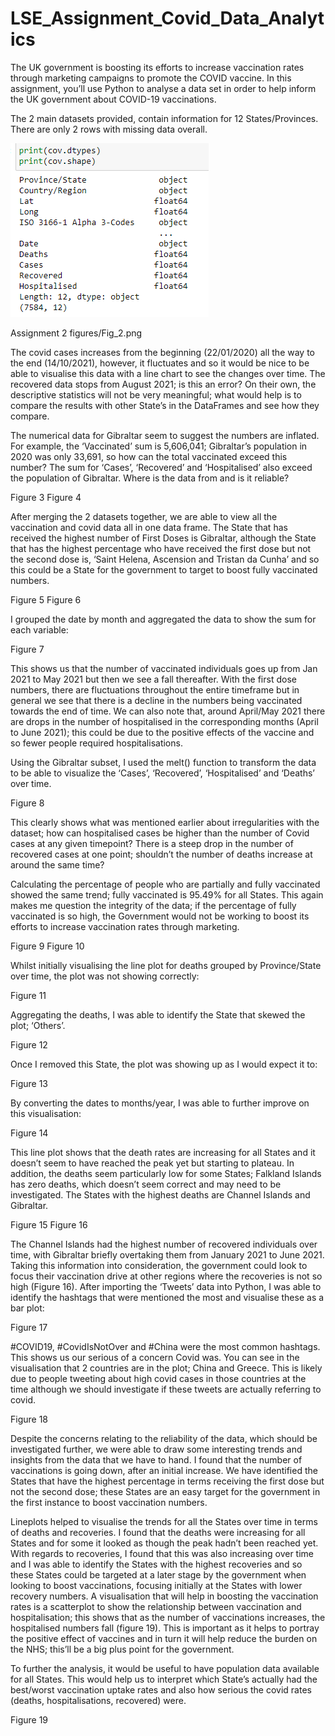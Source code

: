# LSE_Assignment_Covid_Data_Analytics
The UK government is boosting its efforts to increase vaccination rates through marketing campaigns to promote the COVID vaccine. In this assignment, you’ll use Python to analyse a data set in order to help inform the UK government about COVID-19 vaccinations.

The 2 main datasets provided, contain information for 12 States/Provinces. There are only 2 rows with missing data overall. 

![alt text](https://github.com/haroonmiah/LSE_Assignment_Covid_Data_Analytics/blob/54efdb6dc7e7b3b37e565367a65633ea208029a0/Assignment%202%20figures/Fig_1.png)

Assignment 2 figures/Fig_2.png

The covid cases increases from the beginning (22/01/2020) all the way to the end (14/10/2021), however, it fluctuates and so it would be nice to be able to visualise this data with a line chart to see the changes over time. The recovered data stops from August 2021; is this an error? On their own, the descriptive statistics will not be very meaningful; what would help is to compare the results with other State’s in the DataFrames and see how they compare. 

The numerical data for Gibraltar seem to suggest the numbers are inflated. For example, the ‘Vaccinated’ sum is 5,606,041; Gibraltar’s population in 2020 was only 33,691, so how can the total vaccinated exceed this number? The sum for ‘Cases’, ‘Recovered’ and ‘Hospitalised’ also exceed the population of Gibraltar. Where is the data from and is it reliable? 

Figure 3
Figure 4

After merging the 2 datasets together, we are able to view all the vaccination and covid data all in one data frame. The State that has received the highest number of First Doses is Gibraltar, although the State that has the highest percentage who have received the first dose but not the second dose is, ‘Saint Helena, Ascension and Tristan da Cunha’ and so this could be a State for the government to target to boost fully vaccinated numbers.  

Figure 5
Figure 6

I grouped the date by month and aggregated the data to show the sum for each variable:

Figure 7

This shows us that the number of vaccinated individuals goes up from Jan 2021 to May 2021 but then we see a fall thereafter. With the first dose numbers, there are fluctuations throughout the entire timeframe but in general we see that there is a decline in the numbers being vaccinated towards the end of time. We can also note that, around April/May 2021 there are drops in the number of hospitalised in the corresponding months (April to June 2021); this could be due to the positive effects of the vaccine and so fewer people required hospitalisations. 

Using the Gibraltar subset, I used the melt() function to transform the data to be able to visualize the ‘Cases’, ‘Recovered’, ‘Hospitalised’ and ‘Deaths’ over time.

Figure 8

This clearly shows what was mentioned earlier about irregularities with the dataset; how can hospitalised cases be higher than the number of Covid cases at any given timepoint? There is a steep drop in the number of recovered cases at one point; shouldn’t the number of deaths increase at around the same time? 

Calculating the percentage of people who are partially and fully vaccinated showed the same trend; fully vaccinated is 95.49% for all States. This again makes me question the integrity of the data; if the percentage of fully vaccinated is so high, the Government would not be working to boost its efforts to increase vaccination rates through marketing.

Figure 9
Figure 10

Whilst initially visualising the line plot for deaths grouped by Province/State over time, the plot was not showing correctly:

Figure 11

Aggregating the deaths, I was able to identify the State that skewed the plot; ‘Others’. 

Figure 12

Once I removed this State, the plot was showing up as I would expect it to:

Figure 13

By converting the dates to months/year, I was able to further improve on this visualisation:

Figure 14

This line plot shows that the death rates are increasing for all States and it doesn’t seem to have reached the peak yet but starting to plateau. In addition, the deaths seem particularly low for some States; Falkland Islands has zero deaths, which doesn’t seem correct and may need to be investigated. The States with the highest deaths are Channel Islands and Gibraltar.

Figure 15
Figure 16

The Channel Islands had the highest number of recovered individuals over time, with Gibraltar briefly overtaking them from January 2021 to June 2021. Taking this information into consideration, the government could look to focus their vaccination drive at other regions where the recoveries is not so high (Figure 16). 
After importing the ‘Tweets’ data into Python, I was able to identify the hashtags that were mentioned the most and visualise these as a bar plot:

Figure 17

#COVID19, #CovidIsNotOver and #China were the most common hashtags. This shows us our serious of a concern Covid was. You can see in the visualisation that 2 countries are in the plot; China and Greece. This is likely due to people tweeting about high covid cases in those countries at the time although we should investigate if these tweets are actually referring to covid.

Figure 18

Despite the concerns relating to the reliability of the data, which should be investigated further, we were able to draw some interesting trends and insights from the data that we have to hand. I found that the number of vaccinations is going down, after an initial increase. We have identified the States that have the highest percentage in terms receiving the first dose but not the second dose; these States are an easy target for the government in the first instance to boost vaccination numbers.  

Lineplots helped to visualise the trends for all the States over time in terms of deaths and recoveries. I found that the deaths were increasing for all States and for some it looked as though the peak hadn’t been reached yet. With regards to recoveries, I found that this was also increasing over time and I was able to identify the States with the highest recoveries and so these States could be targeted at a later stage by the government when looking to boost vaccinations, focusing initially at the States with lower recovery numbers. A visualisation that will help in boosting the vaccination rates is a scatterplot to show the relationship between vaccination and hospitalisation; this shows that as the number of vaccinations increases, the hospitalised numbers fall (figure 19). This is important as it helps to portray the positive effect of vaccines and in turn it will help reduce the burden on the NHS; this’ll be a big plus point for the government. 

To further the analysis, it would be useful to have population data available for all States. This would help us to interpret which State’s actually had the best/worst vaccination uptake rates and also how serious the covid rates (deaths, hospitalisations, recovered) were. 

Figure 19
















